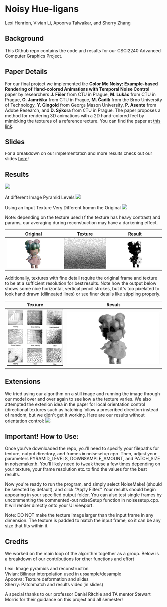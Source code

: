 # Noisy Hue-ligans
Lexi Henrion, Vivian Li, Apoorva Talwalkar, and Sherry Zhang

## Background
This Github repo contains the code and results for our CSCI2240 Advanced Computer Graphics Project.

## Paper Details
For our final project we implemented the **Color Me Noisy: Example-based Rendering of Hand-colored Animations with Temporal Noise Control** paper by researchers **J. Fišer** from CTU in Prague, **M. Lukác** from CTU in Prague, **O. Jamriška** from CTU in Prague, **M. Čadík** from the Brno University of Technology, **Y. Gingold** from George Mason University, **P. Asente** from Adobe Research, and **D. Sýkora** from CTU in Prague. The paper proposes a method for rendering 3D animations with a 2D hand-colored feel by mimicking the textures of a reference texture. You can find the paper at [this link](https://dcgi.fel.cvut.cz/home/sykorad/cmn.html).

## Slides
For a breakdown on our implementation and more results check out our slides [here](https://docs.google.com/presentation/d/1H5HIQYvSIxh_ptMewWtXSpEcxy8iWtKoKZzU519LR2s/edit?usp=sharing)!

## Results
![](/results_gifs/bird_input_output.gif)

At different Image Pyramid Levels
![](/results_gifs/witch_levels.gif)

Using an Input Texture Very Different fromm the Original
![](/results_gifs/texture_diff.gif)

Note: depending on the texture used (if the texture has heavy contrast) and params, our averaging during reconstruction may have a darkening effect.

| Original | Texture | Result |
|:--------:|:-------:|:------:|
| ![](/results_ims/nanci.png) | ![](/results_ims/stipple.png) | ![](/results_ims/nancistippled.png) |

Additionally, textures with fine detail require the original frame and texture to be at a sufficient resolution for best results. Note how the output below shows some nice horizontal, vertical pencil strokes, but it's too pixelated to look hand drawn (dilineated lines) or see finer details like stippling properly.

| Texture | Result |
|:-------:|:------:|
| ![](/results_ims/hatchtex.png) | ![](/results_ims/nancipencil.png) |

## Extensions
We tried using our algorithm on a still image and running the image through our model over and over again to see how a the texture varies. We also attempted the extenion idea in the paper for local orientation control (directional textures such as hatching follow a prescribed direction instead of random, but we didn't get it working. Here are our results without orientation control:
![](/results_gifs/eye.gif)

## Important! How to Use:
Once you've downloaded the repo, you'll need to specify your filepaths for texture, output directory, and frames in noisesetup.cpp. Then, adjust your parameters PYRAMID_LEVELS, DOWNSAMPLE_AMOUNT, and PATCH_SIZE in noisemaker.h. You'll likely need to tweak these a few times depending on your texture, your frame resolution etc. to find the values for the best results.

Now you're ready to run the program, and simply select NoiseMake! (should be selected by default), and click "Apply Filter." Your results should begin appearing in your specified output folder. You can also test single frames by uncommenting the commented-out noiseSetup function in noisesetup.cpp. It will render directly onto your UI viewport.

Note: DO NOT make the texture image larger than the input frame in any dimension. The texture is padded to match the input frame, so it can be any size that fits within it.


## Credits
We worked on the main loop of the algorithm together as a group. Below is a breakdown of our contributions for other functions and effort  

Lexi: Image pyramids and reconstruction  
Vivian: Bilinear interpolation used in upsample/desample  
Apoorva: Texture deformation and slides  
Sherry: Patchmatch and results video (in slides)  

A special thanks to our professor Daniel Ritchie and TA mentor Stewart Morris for their guidance on this project and all semester!
